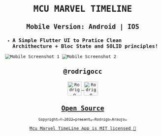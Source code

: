 <samp>

# <p align='center'>MCU MARVEL TIMELINE</p>
## <p align='center'>Mobile Version: Android | IOS</p>

- ### A Simple Flutter UI to Pratice Clean Archithecture + Bloc State and SOLID principles!

<p align="center">


 

</p>


![Mobile Screenshot 1](https://i.imgur.com/QExT5mp.png) ![Mobile Screenshot 2](https://media4.giphy.com/media/4YWAyqWlAN1feNMDmC/giphy.gif?cid=790b7611a66081f3daa125b4d131f7d87c404b8b82d0d4e7&rid=giphy.gif&ct=g)

## <p align='center'>@rodrigocc</p>

<p align="center">
<a href="https://github.com/rodrigocc">
  <img align="center" alt="Rodrigo Araujo | GitHub" width="45px" src="assets\images\github ico.png" />

<a href="https://www.linkedin.com/in/rodrigo-araujo-1a8509174/">
  <img align="center" alt="Rodrigo Araujo | LinkedIn" width="45px" src="assets\images\linkedin ico.ico" />

</p>

<h2 align="center">
  Open Source
</h2>
<p align="center">
  <sub>Copyright © 2022-present, Rodrigo Araujo.</sub>
</p>
<p align="center">Mcu Marvel TimeLine App <a href="/LICENSE">is MIT licensed 💖</a></p>
</samp>

